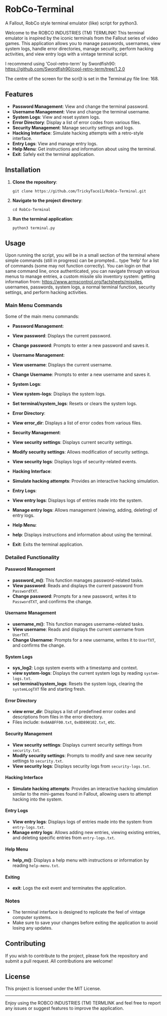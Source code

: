 # RobCo-Terminal
A Fallout, RobCo style terminal emulator (like) script for python3.

Welcome to the ROBCO INDUSTRIES (TM) TERMLINK! This terminal emulator is inspired by the iconic terminals from the Fallout series of video games. This application allows you to manage passwords, usernames, view system logs, handle error directories, manage security, perform hacking activities, and view entry logs with a vintage terminal script.

I recommend using 'Cool-retro-term' by Swordfish90: https://github.com/Swordfish90/cool-retro-term/tree/1.2.0

The centre of the screen for the scri[t is set in the Terminal.py file line: 168.

## Features

- **Password Management**: View and change the terminal password.
- **Username Management**: View and change the terminal username.
- **System Logs**: View and reset system logs.
- **Error Directory**: Display a list of error codes from various files.
- **Security Management**: Manage security settings and logs.
- **Hacking Interface**: Simulate hacking attempts with a retro-style interface.
- **Entry Logs**: View and manage entry logs.
- **Help Menu**: Get instructions and information about using the terminal.
- **Exit**: Safely exit the terminal application.

## Installation

1. **Clone the repository**:
   ```
   git clone https://github.com/TrickyTaco11/RobCo-Terminal.git
   ```
2. **Navigate to the project directory**:
   ```
   cd RobCo-Terminal
   ```
3. **Run the terminal application**:
   ```
   python3 terminal.py
   ```

## Usage

Upon running the script, you will be in a small section of the terminal where simple commands (still in progress) can be prompted... type 'help' for a list of commands (some may not function correctly). You can login on that same command line, once authenticated, you can navigate through various menus to manage entries, a custom missile silo inventory system: getting information from: https://www.armscontrol.org/factsheets/missiles, usernames, passwords, system logs, a normal terminal function, security settings, and perform hacking activities.

### Main Menu Commands
Some of the main menu commands:

- **Password Management**:
- **View password**: Displays the current password.
- **Change password**: Prompts to enter a new password and saves it.

- **Username Management**:
- **View username**: Displays the current username.
- **Change Username**: Prompts to enter a new username and saves it.

- **System Logs**:
- **View system-logs**: Displays the system logs.
- **Set terminal/system_logs**: Resets or clears the system logs.

- **Error Directory**:
- **View error_dir**: Displays a list of error codes from various files.

- **Security Management**:
- **View security settings**: Displays current security settings.
- **Modify security settings**: Allows modification of security settings.
- **View security logs**: Displays logs of security-related events.

- **Hacking Interface**:
- **Simulate hacking attempts**: Provides an interactive hacking simulation.

- **Entry Logs**:
- **View entry logs**: Displays logs of entries made into the system.
- **Manage entry logs**: Allows management (viewing, adding, deleting) of entry logs.

- **Help Menu**:
- **help**: Displays instructions and information about using the terminal.

- **Exit**: Exits the terminal application.

### Detailed Functionality

#### Password Management
- **password_m()**: This function manages password-related tasks.
- **View password**: Reads and displays the current password from `PasswordTXT`.
- **Change password**: Prompts for a new password, writes it to `PasswordTXT`, and confirms the change.

#### Username Management
- **username_m()**: This function manages username-related tasks.
- **View username**: Reads and displays the current username from `UserTXT`.
- **Change Username**: Prompts for a new username, writes it to `UserTXT`, and confirms the change.

#### System Logs
- **sys_log2**: Logs system events with a timestamp and context.
- **view system-logs**: Displays the current system logs by reading `system-logs.txt`.
- **set terminal/system_logs**: Resets the system logs, clearing the `systemLogTXT` file and starting fresh.

#### Error Directory
- **view error_dir**: Displays a list of predefined error codes and descriptions from files in the error directory.
- Files include: `0x0AABFF00.txt`, `0x0D890102.txt`, etc.

#### Security Management
- **View security settings**: Displays current security settings from `security.txt`.
- **Modify security settings**: Prompts to modify and save new security settings to `security.txt`.
- **View security logs**: Displays security logs from `security-logs.txt`.

#### Hacking Interface
- **Simulate hacking attempts**: Provides an interactive hacking simulation similar to the mini-games found in Fallout, allowing users to attempt hacking into the system.

#### Entry Logs
- **View entry logs**: Displays logs of entries made into the system from `entry-logs.txt`.
- **Manage entry logs**: Allows adding new entries, viewing existing entries, and deleting specific entries from `entry-logs.txt`.

#### Help Menu
- **help_m()**: Displays a help menu with instructions or information by reading `help-menu.txt`.

#### Exiting
- **exit**: Logs the exit event and terminates the application.

### Notes

- The terminal interface is designed to replicate the feel of vintage computer systems.
- Make sure to save your changes before exiting the application to avoid losing any updates.

## Contributing

If you wish to contribute to the project, please fork the repository and submit a pull request. All contributions are welcome!

## License

This project is licensed under the MIT License.

---

Enjoy using the ROBCO INDUSTRIES (TM) TERMLINK and feel free to report any issues or suggest features to improve the application.
